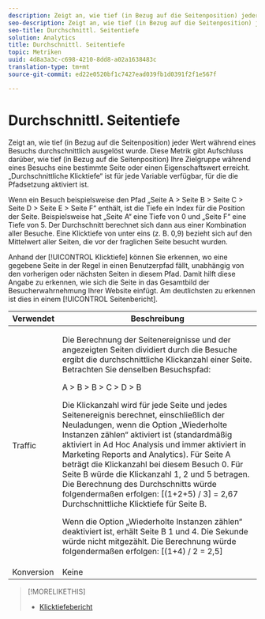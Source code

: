 ```yaml
---
description: Zeigt an, wie tief (in Bezug auf die Seitenposition) jeder Wert während eines Besuchs durchschnittlich ausgelöst wurde. Diese Metrik gibt Aufschluss darüber, wie tief (in Bezug auf die Seitenposition) Ihre Zielgruppe während eines Besuchs eine bestimmte Seite oder einen Eigenschaftswert erreicht. „Durchschnittliche Klicktiefe“ ist für jede Variable verfügbar, für die die Pfadsetzung aktiviert ist.
seo-description: Zeigt an, wie tief (in Bezug auf die Seitenposition) jeder Wert während eines Besuchs durchschnittlich ausgelöst wurde. Diese Metrik gibt Aufschluss darüber, wie tief (in Bezug auf die Seitenposition) Ihre Zielgruppe während eines Besuchs eine bestimmte Seite oder einen Eigenschaftswert erreicht. „Durchschnittliche Seitentiefe“ ist für jede Variable verfügbar, für die die Pfadsetzung aktiviert ist.
seo-title: Durchschnittl. Seitentiefe
solution: Analytics
title: Durchschnittl. Seitentiefe
topic: Metriken
uuid: 4d8a3a3c-c698-4210-8dd8-a02a1638483c
translation-type: tm+mt
source-git-commit: ed22e0520bf1c7427ead039fb1d0391f2f1e567f

---
```



# Durchschnittl. Seitentiefe

Zeigt an, wie tief (in Bezug auf die Seitenposition) jeder Wert während eines Besuchs durchschnittlich ausgelöst wurde. Diese Metrik gibt Aufschluss darüber, wie tief (in Bezug auf die Seitenposition) Ihre Zielgruppe während eines Besuchs eine bestimmte Seite oder einen Eigenschaftswert erreicht. „Durchschnittliche Klicktiefe“ ist für jede Variable verfügbar, für die die Pfadsetzung aktiviert ist.

Wenn ein Besuch beispielsweise den Pfad „Seite A &gt; Seite B &gt; Seite C &gt; Seite D &gt; Seite E &gt; Seite F“ enthält, ist die Tiefe ein Index für die Position der Seite. Beispielsweise hat „Seite A“ eine Tiefe von 0 und „Seite F“ eine Tiefe von 5. Der Durchschnitt berechnet sich dann aus einer Kombination aller Besuche. Eine Klicktiefe von unter eins (z. B. 0,9) bezieht sich auf den Mittelwert aller Seiten, die vor der fraglichen Seite besucht wurden.

Anhand der [!UICONTROL Klicktiefe] können Sie erkennen, wo eine gegebene Seite in der Regel in einen Benutzerpfad fällt, unabhängig von den vorherigen oder nächsten Seiten in diesem Pfad. Damit hilft diese Angabe zu erkennen, wie sich die Seite in das Gesamtbild der Besucherwahrnehmung Ihrer Website einfügt. Am deutlichsten zu erkennen ist dies in einem [!UICONTROL Seitenbericht].

<table id="table_E92B185A487C40E28C70EA30EDF73A40"> 
 <thead> 
  <tr> 
   <th colname="col1" class="entry"> Verwendet </th> 
   <th colname="col2" class="entry"> Beschreibung </th> 
  </tr> 
 </thead>
 <tbody> 
  <tr> 
   <td colname="col1"> Traffic </td> 
   <td colname="col2"> <p>Die Berechnung der Seitenereignisse und der angezeigten Seiten dividiert durch die Besuche ergibt die durchschnittliche Klickanzahl einer Seite. Betrachten Sie denselben Besuchspfad: </p> <p>A &gt; B &gt; B &gt; C &gt; D &gt; B </p> <p>Die Klickanzahl wird für jede Seite und jedes Seitenereignis berechnet, einschließlich der Neuladungen, wenn die Option „Wiederholte Instanzen zählen“ aktiviert ist (standardmäßig aktiviert in Ad Hoc Analysis und immer aktiviert in Marketing Reports and Analytics). Für Seite A beträgt die Klickanzahl bei diesem Besuch 0. Für Seite B würde die Klickanzahl 1, 2 und 5 betragen. Die Berechnung des Durchschnitts würde folgendermaßen erfolgen: [(1+2+5) / 3] = 2,67 Durchschnittliche Klicktiefe für Seite B. </p> <p>Wenn die Option „Wiederholte Instanzen zählen“ deaktiviert ist, erhält Seite B 1 und 4. Die Sekunde würde nicht mitgezählt. Die Berechnung würde folgendermaßen erfolgen: [(1+4) / 2 = 2,5] </p> </td> 
  </tr> 
  <tr> 
   <td colname="col1"> Konversion </td> 
   <td colname="col2"> Keine </td> 
  </tr> 
 </tbody> 
</table>

>[!MORELIKETHIS]
>
>* [Klicktiefebericht](/help/components/c-variables/dimensionslist/reports-page-depth.md)

